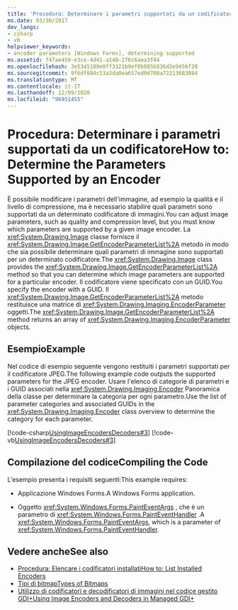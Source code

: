 ```yaml
---
title: 'Procedura: Determinare i parametri supportati da un codificatore'
ms.date: 03/30/2017
dev_langs:
- csharp
- vb
helpviewer_keywords:
- encoder parameters [Windows Forms], determining supported
ms.assetid: f47ae459-e3ce-4d41-a140-2f6c6aea3f44
ms.openlocfilehash: 3e5345180e0ff3321b9ef0b885b836d3e9456f28
ms.sourcegitcommit: 9f6df084c53a3da0ea657ed0d708a72213683084
ms.translationtype: MT
ms.contentlocale: it-IT
ms.lasthandoff: 12/09/2020
ms.locfileid: "96951455"
---
```

# <a name="how-to-determine-the-parameters-supported-by-an-encoder"></a><span data-ttu-id="74159-102">Procedura: Determinare i parametri supportati da un codificatore</span><span class="sxs-lookup"><span data-stu-id="74159-102">How to: Determine the Parameters Supported by an Encoder</span></span>
<span data-ttu-id="74159-103">È possibile modificare i parametri dell'immagine, ad esempio la qualità e il livello di compressione, ma è necessario stabilire quali parametri sono supportati da un determinato codificatore di immagini.</span><span class="sxs-lookup"><span data-stu-id="74159-103">You can adjust image parameters, such as quality and compression level, but you must know which parameters are supported by a given image encoder.</span></span> <span data-ttu-id="74159-104">La <xref:System.Drawing.Image> classe fornisce il <xref:System.Drawing.Image.GetEncoderParameterList%2A> metodo in modo che sia possibile determinare quali parametri di immagine sono supportati per un determinato codificatore.</span><span class="sxs-lookup"><span data-stu-id="74159-104">The <xref:System.Drawing.Image> class provides the <xref:System.Drawing.Image.GetEncoderParameterList%2A> method so that you can determine which image parameters are supported for a particular encoder.</span></span> <span data-ttu-id="74159-105">Il codificatore viene specificato con un GUID.</span><span class="sxs-lookup"><span data-stu-id="74159-105">You specify the encoder with a GUID.</span></span> <span data-ttu-id="74159-106">Il <xref:System.Drawing.Image.GetEncoderParameterList%2A> metodo restituisce una matrice di <xref:System.Drawing.Imaging.EncoderParameter> oggetti.</span><span class="sxs-lookup"><span data-stu-id="74159-106">The <xref:System.Drawing.Image.GetEncoderParameterList%2A> method returns an array of <xref:System.Drawing.Imaging.EncoderParameter> objects.</span></span>  
  
## <a name="example"></a><span data-ttu-id="74159-107">Esempio</span><span class="sxs-lookup"><span data-stu-id="74159-107">Example</span></span>  
 <span data-ttu-id="74159-108">Nel codice di esempio seguente vengono restituiti i parametri supportati per il codificatore JPEG.</span><span class="sxs-lookup"><span data-stu-id="74159-108">The following example code outputs the supported parameters for the JPEG encoder.</span></span> <span data-ttu-id="74159-109">Usare l'elenco di categorie di parametri e i GUID associati nella <xref:System.Drawing.Imaging.Encoder> Panoramica della classe per determinare la categoria per ogni parametro.</span><span class="sxs-lookup"><span data-stu-id="74159-109">Use the list of parameter categories and associated GUIDs in the <xref:System.Drawing.Imaging.Encoder> class overview to determine the category for each parameter.</span></span>  
  
 [!code-csharp[UsingImageEncodersDecoders#3](~/samples/snippets/csharp/VS_Snippets_Winforms/UsingImageEncodersDecoders/CS/Form1.cs#3)]
 [!code-vb[UsingImageEncodersDecoders#3](~/samples/snippets/visualbasic/VS_Snippets_Winforms/UsingImageEncodersDecoders/VB/Form1.vb#3)]  
  
## <a name="compiling-the-code"></a><span data-ttu-id="74159-110">Compilazione del codice</span><span class="sxs-lookup"><span data-stu-id="74159-110">Compiling the Code</span></span>  
 <span data-ttu-id="74159-111">L'esempio presenta i requisiti seguenti:</span><span class="sxs-lookup"><span data-stu-id="74159-111">This example requires:</span></span>  
  
- <span data-ttu-id="74159-112">Applicazione Windows Forms.</span><span class="sxs-lookup"><span data-stu-id="74159-112">A Windows Forms application.</span></span>  
  
- <span data-ttu-id="74159-113">Oggetto <xref:System.Windows.Forms.PaintEventArgs> , che è un parametro di <xref:System.Windows.Forms.PaintEventHandler> .</span><span class="sxs-lookup"><span data-stu-id="74159-113">A <xref:System.Windows.Forms.PaintEventArgs>, which is a parameter of <xref:System.Windows.Forms.PaintEventHandler>.</span></span>  
  
## <a name="see-also"></a><span data-ttu-id="74159-114">Vedere anche</span><span class="sxs-lookup"><span data-stu-id="74159-114">See also</span></span>

- [<span data-ttu-id="74159-115">Procedura: Elencare i codificatori installati</span><span class="sxs-lookup"><span data-stu-id="74159-115">How to: List Installed Encoders</span></span>](how-to-list-installed-encoders.md)
- [<span data-ttu-id="74159-116">Tipi di bitmap</span><span class="sxs-lookup"><span data-stu-id="74159-116">Types of Bitmaps</span></span>](types-of-bitmaps.md)
- [<span data-ttu-id="74159-117">Utilizzo di codificatori e decodificatori di immagini nel codice gestito GDI+</span><span class="sxs-lookup"><span data-stu-id="74159-117">Using Image Encoders and Decoders in Managed GDI+</span></span>](using-image-encoders-and-decoders-in-managed-gdi.md)
